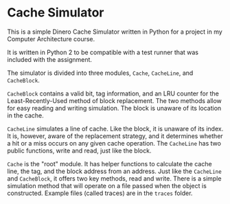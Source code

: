 # Cache Simulator
This is a simple Dinero Cache Simulator written in Python for a project in my Computer Architecture course.

It is written in Python 2 to be compatible with a test runner that was included with the assignment.

The simulator is divided into three modules, `Cache`, `CacheLine`, and `CacheBlock`.

`CacheBlock` contains a valid bit, tag information, and an LRU counter for the Least-Recently-Used method of block replacement. The two methods allow for easy reading and writing simulation. The block is unaware of its location in the cache.

`CacheLine` simulates a line of cache. Like the block, it is unaware of its index. It is, however, aware of the replacement strategy, and it determines whether a hit or a miss occurs on any given cache operation. The `CacheLine` has two public functions, write and read, just like the block.

`Cache` is the "root" module. It has helper functions to calculate the cache line, the tag, and the block address from an address. Just like the `CacheLine` and `CacheBlock`, it offers two key methods, read and write. There is a simple simulation method that will operate on a file passed when the object is constructed. Example files (called traces) are in the `traces` folder.
